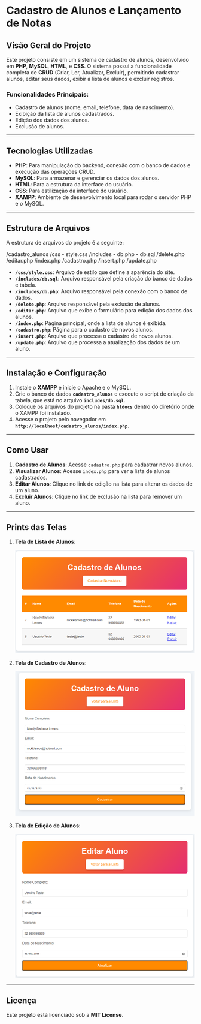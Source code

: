 # Cadastro de Alunos e Lançamento de Notas

## Visão Geral do Projeto

Este projeto consiste em um sistema de cadastro de alunos, desenvolvido em **PHP**, **MySQL**, **HTML**, e **CSS**. O sistema possui a funcionalidade completa de **CRUD** (Criar, Ler, Atualizar, Excluir), permitindo cadastrar alunos, editar seus dados, exibir a lista de alunos e excluir registros.

### Funcionalidades Principais:
- Cadastro de alunos (nome, email, telefone, data de nascimento).
- Exibição da lista de alunos cadastrados.
- Edição dos dados dos alunos.
- Exclusão de alunos.

---

## Tecnologias Utilizadas

- **PHP**: Para manipulação do backend, conexão com o banco de dados e execução das operações CRUD.
- **MySQL**: Para armazenar e gerenciar os dados dos alunos.
- **HTML**: Para a estrutura da interface do usuário.
- **CSS**: Para estilização da interface do usuário.
- **XAMPP**: Ambiente de desenvolvimento local para rodar o servidor PHP e o MySQL.

---

## Estrutura de Arquivos

A estrutura de arquivos do projeto é a seguinte:

/cadastro_alunos
    /css
        - style.css
    /includes
        - db.php
        - db.sql
    /delete.php
    /editar.php
    /index.php
    /cadastro.php
    /insert.php
    /update.php


- **`/css/style.css`**: Arquivo de estilo que define a aparência do site.
- **`/includes/db.sql`**: Arquivo responsável pela criação do banco de dados e tabela.
- **`/includes/db.php`**: Arquivo responsável pela conexão com o banco de dados.
- **`/delete.php`**: Arquivo responsável pela exclusão de alunos.
- **`/editar.php`**: Arquivo que exibe o formulário para edição dos dados dos alunos.
- **`/index.php`**: Página principal, onde a lista de alunos é exibida.
- **`/cadastro.php`**: Página para o cadastro de novos alunos.
- **`/insert.php`**: Arquivo que processa o cadastro de novos alunos.
- **`/update.php`**: Arquivo que processa a atualização dos dados de um aluno.

---

## Instalação e Configuração

1. Instale o **XAMPP** e inicie o Apache e o MySQL.
2. Crie o banco de dados **`cadastro_alunos`** e execute o script de criação da tabela, que está no arquivo **`includes/db.sql`**.
3. Coloque os arquivos do projeto na pasta **`htdocs`** dentro do diretório onde o XAMPP foi instalado.
4. Acesse o projeto pelo navegador em **`http://localhost/cadastro_alunos/index.php`**.

---

## Como Usar

1. **Cadastro de Alunos**: Acesse `cadastro.php` para cadastrar novos alunos.
2. **Visualizar Alunos**: Acesse `index.php` para ver a lista de alunos cadastrados.
3. **Editar Alunos**: Clique no link de edição na lista para alterar os dados de um aluno.
4. **Excluir Alunos**: Clique no link de exclusão na lista para remover um aluno.

---

## Prints das Telas

1. **Tela de Lista de Alunos**:

    ![Tela Principal](images/tela_inicial.png)

2. **Tela de Cadastro de Alunos**:

    ![Tela Cadastro](images/tela_cadastro.png)

3. **Tela de Edição de Alunos**:

    ![Tela Edição](images/tela_edicao.png)

---

## Licença

Este projeto está licenciado sob a **MIT License**.
